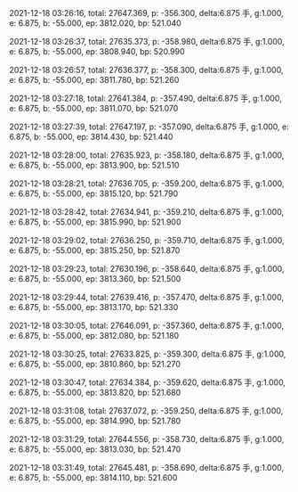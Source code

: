 2021-12-18 03:26:16, total: 27647.369, p: -356.300, delta:6.875 手, g:1.000, e: 6.875, b: -55.000, ep: 3812.020, bp: 521.040

2021-12-18 03:26:37, total: 27635.373, p: -358.980, delta:6.875 手, g:1.000, e: 6.875, b: -55.000, ep: 3808.940, bp: 520.990

2021-12-18 03:26:57, total: 27636.377, p: -358.300, delta:6.875 手, g:1.000, e: 6.875, b: -55.000, ep: 3811.780, bp: 521.260

2021-12-18 03:27:18, total: 27641.384, p: -357.490, delta:6.875 手, g:1.000, e: 6.875, b: -55.000, ep: 3811.070, bp: 521.070

2021-12-18 03:27:39, total: 27647.197, p: -357.090, delta:6.875 手, g:1.000, e: 6.875, b: -55.000, ep: 3814.430, bp: 521.440

2021-12-18 03:28:00, total: 27635.923, p: -358.180, delta:6.875 手, g:1.000, e: 6.875, b: -55.000, ep: 3813.900, bp: 521.510

2021-12-18 03:28:21, total: 27636.705, p: -359.200, delta:6.875 手, g:1.000, e: 6.875, b: -55.000, ep: 3815.120, bp: 521.790

2021-12-18 03:28:42, total: 27634.941, p: -359.210, delta:6.875 手, g:1.000, e: 6.875, b: -55.000, ep: 3815.990, bp: 521.900

2021-12-18 03:29:02, total: 27636.250, p: -359.710, delta:6.875 手, g:1.000, e: 6.875, b: -55.000, ep: 3815.250, bp: 521.870

2021-12-18 03:29:23, total: 27630.196, p: -358.640, delta:6.875 手, g:1.000, e: 6.875, b: -55.000, ep: 3813.360, bp: 521.500

2021-12-18 03:29:44, total: 27639.416, p: -357.470, delta:6.875 手, g:1.000, e: 6.875, b: -55.000, ep: 3813.170, bp: 521.330

2021-12-18 03:30:05, total: 27646.091, p: -357.360, delta:6.875 手, g:1.000, e: 6.875, b: -55.000, ep: 3812.080, bp: 521.180

2021-12-18 03:30:25, total: 27633.825, p: -359.300, delta:6.875 手, g:1.000, e: 6.875, b: -55.000, ep: 3810.860, bp: 521.270

2021-12-18 03:30:47, total: 27634.384, p: -359.620, delta:6.875 手, g:1.000, e: 6.875, b: -55.000, ep: 3813.820, bp: 521.680

2021-12-18 03:31:08, total: 27637.072, p: -359.250, delta:6.875 手, g:1.000, e: 6.875, b: -55.000, ep: 3814.990, bp: 521.780

2021-12-18 03:31:29, total: 27644.556, p: -358.730, delta:6.875 手, g:1.000, e: 6.875, b: -55.000, ep: 3813.030, bp: 521.470

2021-12-18 03:31:49, total: 27645.481, p: -358.690, delta:6.875 手, g:1.000, e: 6.875, b: -55.000, ep: 3814.110, bp: 521.600